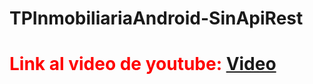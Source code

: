 # TPInmobiliariaAndroid-SinApiRest

<h1 style="color:red"> Link al video de youtube:  <a href="https://www.youtube.com/watch?v=Zu6-xGdxYiw"> Video </a> </h1>

 

